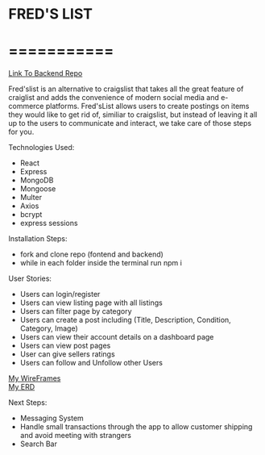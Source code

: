 # FRED'S LIST  
# ===========
  
  
[Link To Backend Repo](https://git.generalassemb.ly/Pavaloz99/Capstone-Project-4---Backend)  

  
Fred'slist is an alternative to craigslist that takes all the great feature of craiglist and adds the convenience of modern social media and e-commerce platforms. Fred'sList allows users to create postings on items they would like to get rid of, similiar to craigslist, but instead of leaving it all up to the users to communicate and interact, we take care of those steps for you.   
  

Technologies Used:  
- React
- Express
- MongoDB
- Mongoose
- Multer
- Axios
- bcrypt
- express sessions  
  
  
Installation Steps:  
- fork and clone repo (fontend and backend)
- while in each folder inside the terminal run npm i  
  
  
User Stories:  
- Users can login/register
- Users can view listing page with all listings
- Users can filter page by category
- Users can create a post including (Title, Description, Condition, Category, Image)
- Users can view their account details on a dashboard page
- Users can view post pages
- User can give sellers ratings 
- Users can follow and Unfollow other Users

  
[My WireFrames](https://www.figma.com/file/KTJhH3oVMPehRlLVv80Cjn/Untitled?node-id=0%3A1)  
[My ERD](https://app.diagrams.net/?lightbox=1&highlight=0000ff&edit=_blank&layers=1&nav=1&title=Capstone%20Project%20ERD#R7Vpbb9owFP41PG7KhRT6CIFdtHaryqZ2j25iEqtOzGxTYL9%2Bx4mdC4aOaY3yEgmhnC%2F2sX2%2Bz86xk5EfZvuPHG3SWxZjOvKceD%2FyFyPPu5768K%2BAQwkEvlcCCSdxCbk1sCK%2FsQYdjW5JjEWroGSMSrJpgxHLcxzJFoY4Z7t2sTWj7VY3KMEWsIoQtdEHEsu0RKeBU%2BOfMElS07Lr6DsZMoU1IFIUs10D8pcjP%2BSMyfIq24eYqtiZuJT1Ppy5W3WM41xeUuExWpHJz3fr9In9%2BvbyBT1%2BcsQ7b1y6eUF0q0eseysPJgQ4hohoE9oi8nCPKZKE5cv6znzNcqnpc2Fs81RmVF3DJc7jmaICzOV9hnKQwlxIxKWF4j2Rj6rWe8e50vZPsJ33zsTT9kJJyzHGoWHcYU4yLDE3WC754bFplL4CY9auCsv4KiOghn021BoSbMsj%2FEp8r7VkEU%2BwfKXctBIETCTMYBT8APV2teQqYaVNuRmQF4y8tDuMtPaTymHVxh0jMBTP0dPUC4Kyip6l3uTIRTlQXaspsiNH%2FpEj99hRGQnLEVw0Bl5DhYb%2FQc%2BBJecfAvRwLGmxIxlFeaVbfUeRH6WExjfowLYqxiDT6NlY85Rx8hvKI6PsQsVa9Z4S7JpQGjLKlARzVjRQV1opZ7oZjgVUuzOSco%2BgW7RvFbxBQpoOMkrRRpCnosuqYgYxJfmcScmyloRfMJd4%2F7qIbdGdo1JLranJ8QlNelfOefm1%2BP5Xcq9OkpujDKwZ3FhJTvLEIhtCIAuuOHvGR%2BSc4AtRkuRgUrxW1VQMCTwPZhqWbKOcbVAEbd0UZRbjGrnXgVAQg7prWqxwKYljnCs6mUQSPVVy26iZUAQqmMMPQheqBSqAjodgu7UNP1Wcy5DlMBZEChoxCGOHlTgu4%2Fz8rLGFYBaDq0uJ74h3M44G8csMETqw3iHrgdc3657F%2Bh0SYsd4PBDfIfGTad%2FE2w%2Fxe0hugOqCdgjT1232BE%2F1YDGQ%2F8bku864Z%2FZ9m%2F0PkPGwHeaiEgDH6%2FJaJQCf40EJHSjBvzjf60oJdr5XKqG5FAxK6F4JQd8J4NhOBR6QjFJK1MBnxf5Xy6DCQQuDEN5YCNO%2Bc8KJpYMwRfLEc%2BEWC4ESPCwInWwInb5TxKm9NWCipQO9R1DwIIJOROD3nSlenxSBRfRw1vf3sz7XvM%2BoyL00%2BTNLwZuza44bG%2FR%2BJ5IOR33%2FN6mvX5%2FUfWd6rn3Ut8AiGkjvkPTeT%2FpcO72HGMREvWIcmO%2BQ%2Bd6P%2Blw7oZ%2BJ52p%2FP9DeCe39H%2FK5dgL%2FOSu%2BxBho74723k%2F0AjunC5HECVPv%2FAfmu2O%2B9xM8196sFR9mtA%2Fv9G59oP%2BN6e%2Fw3A7M%2BhO28iue%2BjtAf%2FkH)  
  
  
Next Steps:  
- Messaging System
- Handle small transactions through the app to allow customer shipping and avoid meeting with strangers
- Search Bar  

